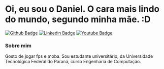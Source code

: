 # Oi, eu sou o Daniel. O cara mais lindo do mundo, segundo minha mãe. :D

[![Github Badge](https://img.shields.io/badge/-Github-000?style=flat-square&logo=Github&logoColor=white&link=https://github.com/DSECRETS)](https://github.com/DSECRETS)
[![Linkedin Badge](https://img.shields.io/badge/-LinkedIn-blue?style=flat-square&logo=Linkedin&logoColor=white&link=https://www.linkedin.com/in/1danielnogueira/)](https://www.linkedin.com/in/1danielnogueira/)
[![Youtube Badge](https://img.shields.io/badge/-YouTube-ff0000?style=flat-square&labelColor=ff0000&logo=youtube&logoColor=white&link=https://www.youtube.com/c/dsecrets)](https://www.youtube.com/c/dsecrets)

### Sobre mim
Gosto de jogar fps e moba.
Sou estudante universitário, da Universidade Tecnológica Federal do Paraná, curso Engenharia de Computação.


